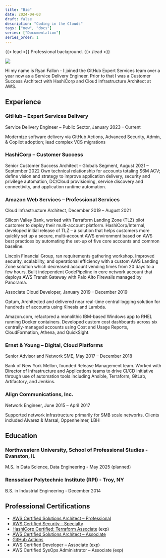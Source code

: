 ```yaml
---
title: "Bio"
date: 2024-04-03
draft: false
description: "Coding in the Clouds"
tags: ["new", "docs"]
series: ["Documentation"]
series_order: 1
---
```


{{< lead >}}
Professional background.
{{< /lead >}}

![](img/Ryan-GH-pic.jpg)

Hi my name is Ryan Fallon - I joined the GitHub Expert Services team over a year now as a Service Delivery Engineer. Prior to that I was a Customer Success Architect with HashiCorp and Cloud Infrastructure Architect at AWS.

## Experience

### GitHub – Expert Services Delivery

Service Delivery Engineer – Public Sector, January 2023 – Current

Modernize software delivery via GitHub Actions, Advanced Security, Admin, & Copilot adoption; lead complex VCS migrations

### HashiCorp – Customer Success

Senior Customer Success Architect – Globals Segment, August 2021 – September 2022
Own technical relationship for accounts totaling $6M ACV; define vision and strategy to improve application delivery, security and privilege automation, DC/Cloud provisioning, service discovery and connectivity, and application runtime automation.

### Amazon Web Services – Professional Services

Cloud Infrastructure Architect, December 2019 – August 2021

Silicon Valley Bank, worked with Terraform Landing Zone (TLZ) pilot customer to deploy their multi-account platform.
HashiCorp/Internal, developed initial release of TLZ – a solution that helps customers more quickly set up a secure, multi-account AWS environment based on AWS best practices by automating the set-up of five core accounts and common baseline.

Lincoln Financial Group, ran requirements gathering workshop. Improved security, scalability, and operational efficiency with a custom AWS Landing Zone solution which decreased account vending times from 20 days to a few hours. Built independent CodePipeline in core network account that deploys AWS Transit Gateway with Palo Alto Firewalls managed by Panorama.

Associate Cloud Developer, January 2019 – December 2019

Optum, Architected and delivered near real-time central logging solution for hundreds of accounts using Kinesis and Lambda. 

Amazon.com, refactored a monolithic IBM-based Windows app to RHEL running Docker containers. Developed custom cost dashboards across six centrally-managed accounts using Cost and Usage Reports, CloudFormation, Athena, and QuickSight.

### Ernst & Young – Digital, Cloud Platforms

Senior Advisor and Network SME, May 2017 – December 2018

Bank of New York Mellon, founded Release Management team. Worked with Director of Infrastructure and Applications teams to drive CI/CD initiative through use of automation tools including Ansible, Terraform, GitLab, Artifactory, and Jenkins.

### Align Communications, Inc.

Network Engineer, June 2015 – April 2017

Supported network infrastructure primarily for SMB scale networks. Clients included Alvarez & Marsal, Oppenheimer, LBHI


## Education

### Northwestern University, School of Professional Studies - Evanston, IL

M.S. in Data Science, Data Engineering - May 2025 (planned)

### Rensselaer Polytechnic Institute (RPI) - Troy, NY

B.S. in Industrial Engineering - December 2014


## Professional Certifications

- [AWS Certified Solutions Architect – Professional](https://www.youracclaim.com/badges/22683502-c946-4f00-9bf3-2585827925a3)
- [AWS Certified Security – Specialty](https://www.credly.com/badges/f5ea5778-8986-48b2-9dbc-7ffd8e703def)
- [HashiCorp Certified: Terraform Associate](https://www.credly.com/badges/77352efa-51a1-4ade-b379-ae6793e1560e?source=linked_in_profile) (exp)
- [AWS Certified Solutions Architect – Associate](https://www.credly.com/badges/1a5fca78-f71f-4e82-b189-2ab9cc8f43d8)
- [GitHub Actions](https://www.credly.com/badges/e1e231d2-b82b-4e7f-9463-05fff02a3552/public_url)
- AWS Certified Developer – Associate (exp)
- AWS Certified SysOps Administrator – Associate (exp)

